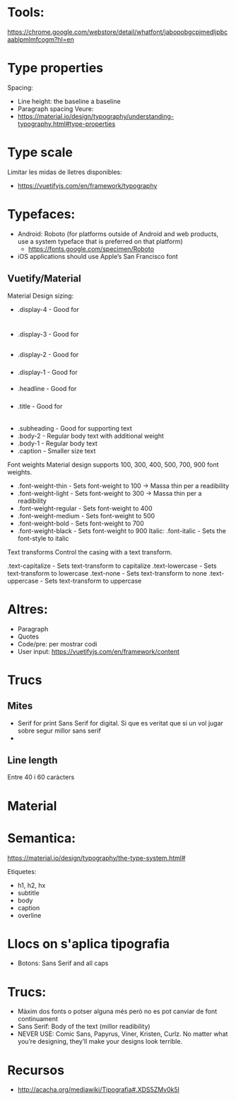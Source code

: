 # Tools:

https://chrome.google.com/webstore/detail/whatfont/jabopobgcpjmedljpbcaablpmlmfcogm?hl=en

# Type properties 
Spacing:

- Line height: the baseline a baseline
- Paragraph spacing 
Veure:
- https://material.io/design/typography/understanding-typography.html#type-properties

# Type scale

Limitar les midas de lletres disponibles:
- https://vuetifyjs.com/en/framework/typography

# Typefaces:

- Android: Roboto (for platforms outside of Android and web products, use a system typeface that is preferred on that platform)
  - https://fonts.google.com/specimen/Roboto
- iOS applications should use Apple’s San Francisco font

## Vuetify/Material
Material Design sizing:
- .display-4 - Good for <h1>
- .display-3 - Good for <h2>
- .display-2 - Good for <h3>
- .display-1 - Good for <h4>
- .headline - Good for <h5>
- .title - Good for <h6>
- .subheading - Good for supporting text
- .body-2 - Regular body text with additional weight
- .body-1 - Regular body text
- .caption - Smaller size text

Font weights
Material design supports 100, 300, 400, 500, 700, 900 font weights.
- .font-weight-thin - Sets font-weight to 100 -> Massa thin per a readibility
- .font-weight-light - Sets font-weight to 300  -> Massa thin per a readibility
- .font-weight-regular - Sets font-weight to 400
- .font-weight-medium - Sets font-weight to 500
- .font-weight-bold - Sets font-weight to 700
- .font-weight-black - Sets font-weight to 900
Italic:
.font-italic - Sets the font-style to italic

Text transforms
Control the casing with a text transform.

.text-capitalize - Sets text-transform to capitalize
.text-lowercase - Sets text-transform to lowercase
.text-none - Sets text-transform to none
.text-uppercase - Sets text-transform to uppercase

# Altres:

- Paragraph
- Quotes
- Code/pre: per mostrar codi
- User input: 
https://vuetifyjs.com/en/framework/content

# Trucs

## Mites

- Serif for print Sans Serif for digital. Si que es veritat que si un vol jugar sobre segur millor sans serif
- 

## Line length

Entre 40 i 60 caràcters

# Material

# Semantica:
https://material.io/design/typography/the-type-system.html#

Etiquetes:

- h1, h2, hx
- subtitle
- body
- caption
- overline

# Llocs on s'aplica tipografia

- Botons: Sans Serif and all caps

# Trucs:

- Màxim dos fonts o potser alguna més però no es pot canviar de font continuament
- Sans Serif: Body of the text (millor readibility)
- NEVER USE: Comic Sans, Papyrus, Viner, Kristen, Curlz. No matter what you’re designing, they’ll make your designs look terrible.

# Recursos
- http://acacha.org/mediawiki/Tipografia#.XDS5ZMv0k5l
